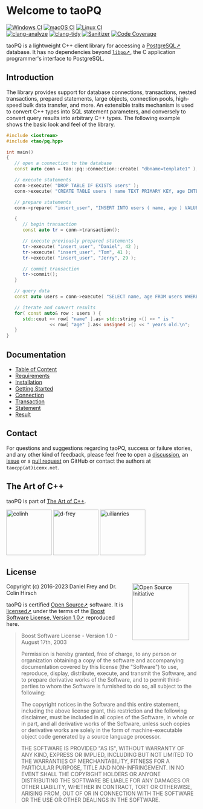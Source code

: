 # Welcome to taoPQ

[![Windows CI](https://github.com/taocpp/taopq/workflows/Windows/badge.svg)](https://github.com/taocpp/taopq/actions?query=workflow%3AWindows)
[![macOS CI](https://github.com/taocpp/taopq/workflows/macOS/badge.svg)](https://github.com/taocpp/taopq/actions?query=workflow%3AmacOS)
[![Linux CI](https://github.com/taocpp/taopq/workflows/Linux/badge.svg)](https://github.com/taocpp/taopq/actions?query=workflow%3ALinux)
<br>
[![clang-analyze](https://github.com/taocpp/taopq/workflows/clang-analyze/badge.svg)](https://github.com/taocpp/taopq/actions?query=workflow%3Aclang-analyze)
[![clang-tidy](https://github.com/taocpp/taopq/workflows/clang-tidy/badge.svg)](https://github.com/taocpp/taopq/actions?query=workflow%3Aclang-tidy)
[![Sanitizer](https://github.com/taocpp/taopq/workflows/Sanitizer/badge.svg)](https://github.com/taocpp/taopq/actions?query=workflow%3ASanitizer)
[![Code Coverage](https://codecov.io/gh/taocpp/taopq/branch/main/graph/badge.svg?token=ykWa8RRdyk)](https://codecov.io/gh/taocpp/taopq)

taoPQ is a lightweight C++ client library for accessing a [PostgreSQL➚](https://www.postgresql.org/) database.
It has no dependencies beyond [`libpq`➚](https://www.postgresql.org/docs/current/libpq.html), the C application programmer's interface to PostgreSQL.

## Introduction

The library provides support for database connections, transactions, nested transactions, prepared statements, large objects, connection pools, high-speed bulk data transfer, and more.
An extensible traits mechanism is used to convert C++ types into SQL statement parameters, and conversely to convert query results into arbitrary C++ types.
The following example shows the basic look and feel of the library.

```c++
#include <iostream>
#include <tao/pq.hpp>

int main()
{
   // open a connection to the database
   const auto conn = tao::pq::connection::create( "dbname=template1" );

   // execute statements
   conn->execute( "DROP TABLE IF EXISTS users" );
   conn->execute( "CREATE TABLE users ( name TEXT PRIMARY KEY, age INTEGER NOT NULL )" );

   // prepare statements
   conn->prepare( "insert_user", "INSERT INTO users ( name, age ) VALUES ( $1, $2 )" );

   {
      // begin transaction
      const auto tr = conn->transaction();

      // execute previously prepared statements
      tr->execute( "insert_user", "Daniel", 42 );
      tr->execute( "insert_user", "Tom", 41 );
      tr->execute( "insert_user", "Jerry", 29 );

      // commit transaction
      tr->commit();
   }

   // query data
   const auto users = conn->execute( "SELECT name, age FROM users WHERE age >= $1", 40 );

   // iterate and convert results
   for( const auto& row : users ) {
      std::cout << row[ "name" ].as< std::string >() << " is "
                << row[ "age" ].as< unsigned >() << " years old.\n";
   }
}
```

## Documentation

* [Table of Content](doc/TOC.md)
* [Requirements](doc/Requirements.md)
* [Installation](doc/Installation.md)
* [Getting Started](doc/Getting-Started.md)
* [Connection](doc/Connection.md)
* [Transaction](doc/Transaction.md)
* [Statement](doc/Statement.md)
* [Result](doc/Result.md)

## Contact

For questions and suggestions regarding taoPQ, success or failure stories, and any other kind of feedback, please feel free to open a [discussion](https://github.com/taocpp/taopq/discussions), an [issue](https://github.com/taocpp/taopq/issues) or a [pull request](https://github.com/taocpp/taopq/pulls) on GitHub or contact the authors at `taocpp(at)icemx.net`.

## The Art of C++

taoPQ is part of [The Art of C++](https://taocpp.github.io/).

[<img alt="colinh" src="https://avatars.githubusercontent.com/u/113184" width="120">](https://github.com/colinh)
[<img alt="d-frey" src="https://avatars.githubusercontent.com/u/3956325" width="120">](https://github.com/d-frey)
[<img alt="uilianries" src="https://avatars.githubusercontent.com/u/4870173" width="120">](https://github.com/uilianries)

## License

<a href="https://opensource.org/licenses/BSL-1.0"><img align="right" src="https://opensource.org/files/OSIApproved.png" width="150" hspace="20" alt="Open Source Initiative"></a>

Copyright (c) 2016-2023 Daniel Frey and Dr. Colin Hirsch

taoPQ is certified [Open Source➚](http://www.opensource.org/docs/definition.html) software.
It is [licensed➚](https://pdimov.github.io/blog/2020/09/06/why-use-the-boost-license/) under the terms of the [Boost Software License, Version 1.0➚](https://www.boost.org/LICENSE_1_0.txt) reproduced here.

> Boost Software License - Version 1.0 - August 17th, 2003
>
> Permission is hereby granted, free of charge, to any person or organization obtaining a copy of the software and accompanying documentation covered by this license (the "Software") to use, reproduce, display, distribute, execute, and transmit the Software, and to prepare derivative works of the Software, and to permit third-parties to whom the Software is furnished to do so, all subject to the following:
>
> The copyright notices in the Software and this entire statement, including the above license grant, this restriction and the following disclaimer, must be included in all copies of the Software, in whole or in part, and all derivative works of the Software, unless such copies or derivative works are solely in the form of machine-executable object code generated by a source language processor.
>
> THE SOFTWARE IS PROVIDED "AS IS", WITHOUT WARRANTY OF ANY KIND, EXPRESS OR IMPLIED, INCLUDING BUT NOT LIMITED TO THE WARRANTIES OF MERCHANTABILITY, FITNESS FOR A PARTICULAR PURPOSE, TITLE AND NON-INFRINGEMENT. IN NO EVENT SHALL THE COPYRIGHT HOLDERS OR ANYONE DISTRIBUTING THE SOFTWARE BE LIABLE FOR ANY DAMAGES OR OTHER LIABILITY, WHETHER IN CONTRACT, TORT OR OTHERWISE, ARISING FROM, OUT OF OR IN CONNECTION WITH THE SOFTWARE OR THE USE OR OTHER DEALINGS IN THE SOFTWARE.

[The Art of C++]: https://taocpp.github.io/
